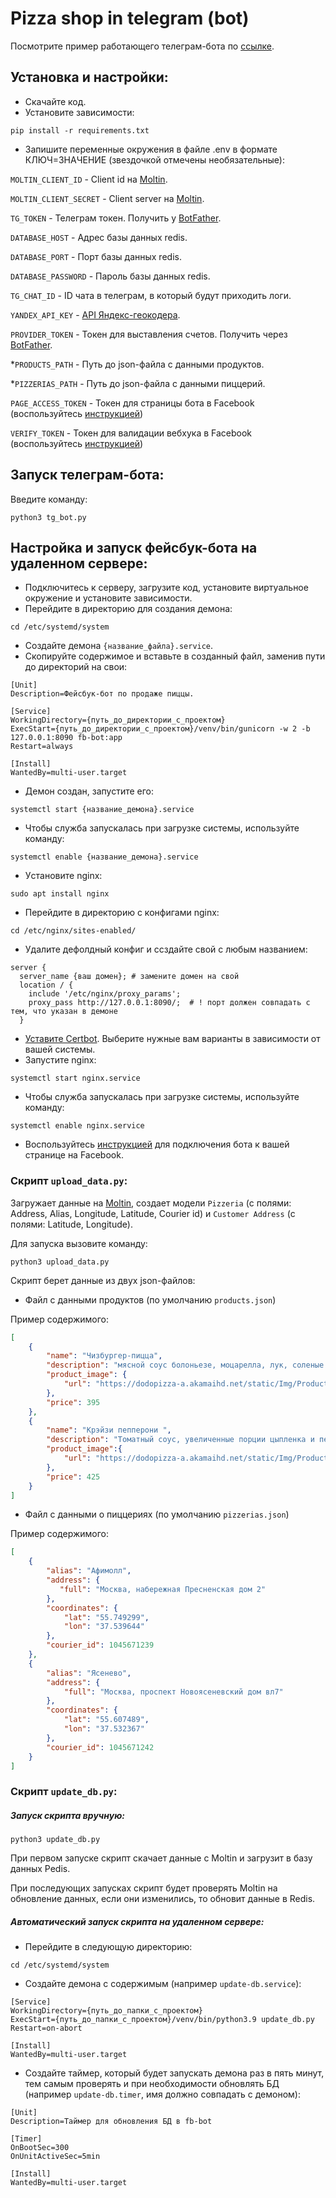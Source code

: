 # Pizza shop in telegram (bot)

Посмотрите пример работающего телеграм-бота по [ссылке](https://t.me/PizzaShop21Bot).
## Установка и настройки:
* Скачайте код.
* Установите зависимости:
```
pip install -r requirements.txt
```
* Запишите переменные окружения в файле .env в формате КЛЮЧ=ЗНАЧЕНИЕ (звездочкой отмечены необязательные):

`MOLTIN_CLIENT_ID` - Client id на [Moltin](https://euwest.cm.elasticpath.com/).

`MOLTIN_CLIENT_SECRET` - Client server на [Moltin](https://euwest.cm.elasticpath.com/).

`TG_TOKEN` - Телеграм токен. Получить у [BotFather](https://telegram.me/BotFather).

`DATABASE_HOST` - Адрес базы данных redis.

`DATABASE_PORT` - Порт базы данных redis.

`DATABASE_PASSWORD` - Пароль базы данных redis.

`TG_CHAT_ID` - ID чата в телеграм, в который будут приходить логи.

`YANDEX_API_KEY` - [API Яндекс-геокодера](https://developer.tech.yandex.ru/services/).

`PROVIDER_TOKEN` - Токен для выставления счетов. Получить через [BotFather](https://telegram.me/BotFather).

*`PRODUCTS_PATH` - Путь до json-файла с данными продуктов.

*`PIZZERIAS_PATH` - Путь до json-файла с данными пиццерий.

`PAGE_ACCESS_TOKEN` - Токен для страницы бота в Facebook (воспользуйтесь [инструкцией](https://dvmn.org/encyclopedia/api-docs/how-to-get-facebook-api/))

`VERIFY_TOKEN` - Токен для валидации вебхука в Facebook (воспользуйтесь [инструкцией](https://dvmn.org/encyclopedia/api-docs/how-to-get-facebook-api/))

## Запуск телеграм-бота:
Введите команду:
```commandline
python3 tg_bot.py
```

## Настройка и запуск фейсбук-бота на удаленном сервере:
* Подключитесь к серверу, загрузите код, установите виртуальное окружение и установите зависимости.
* Перейдите в директорию для создания демона:
```commandline
cd /etc/systemd/system
```
* Создайте демона `{название_файла}.service`.
* Скопируйте содержимое и вставьте в созданный файл, заменив пути до директорий на свои:
```
[Unit]
Description=Фейсбук-бот по продаже пиццы.

[Service]
WorkingDirectory={путь_до_директории_с_проектом}
ExecStart={путь_до_директории_с_проектом}/venv/bin/gunicorn -w 2 -b 127.0.0.1:8090 fb-bot:app
Restart=always

[Install]
WantedBy=multi-user.target

```
* Демон создан, запустите его:
```commandline
systemctl start {название_демона}.service
```
* Чтобы служба запускалась при загрузке системы, используйте команду:
```commandline
systemctl enable {название_демона}.service
```
* Уcтановите nginx:
```commandline
sudo apt install nginx
```
* Перейдите в директорию с конфигами nginx:
```commandline
cd /etc/nginx/sites-enabled/
```
* Удалите дефолдный конфиг и ссздайте свой с любым названием:
```
server {
  server_name {ваш домен}; # замените домен на свой
  location / {
    include '/etc/nginx/proxy_params';
    proxy_pass http://127.0.0.1:8090/;  # ! порт должен совпадать с тем, что указан в демоне
  }
```
* [Уставите Certbot](https://certbot.eff.org/lets-encrypt/). Выберите нужные вам варианты в зависимости от вашей системы.
* Запустите nginx:
```commandline
systemctl start nginx.service
```
* Чтобы служба запускалась при загрузке системы, используйте команду:
```commandline
systemctl enable nginx.service
```
* Воспользуйтесь [инструкцией](https://dvmn.org/encyclopedia/api-docs/how-to-get-facebook-api/) для подключения бота к вашей странице на Facebook.
### Скрипт `upload_data.py`:
Загружает данные на [Moltin](https://euwest.cm.elasticpath.com/),
создает модели `Pizzeria` (с полями: Address, Alias, Longitude, Latitude, Courier id)
и `Customer Address` (с полями: Latitude, Longitude).

Для запуска вызовите команду:
```commandline
python3 upload_data.py
```
Скрипт берет данные из двух json-файлов:

* Файл с данными продуктов (по умолчанию `products.json`)

Пример содержимого:
```json
[
    {
        "name": "Чизбургер-пицца",
        "description": "мясной соус болоньезе, моцарелла, лук, соленые огурчики, томаты, соус бургер",
        "product_image": {
            "url": "https://dodopizza-a.akamaihd.net/static/Img/Products/Pizza/ru-RU/1626f452-b56a-46a7-ba6e-c2c2c9707466.jpg"
        },
        "price": 395
    },
    {
        "name": "Крэйзи пепперони ",
        "description": "Томатный соус, увеличенные порции цыпленка и пепперони, моцарелла, кисло-сладкий соус",
        "product_image":{
            "url": "https://dodopizza-a.akamaihd.net/static/Img/Products/Pizza/ru-RU/7aa1638e-1bee-4162-a2df-6bbaf683a486.jpg"
        },
        "price": 425
    }
]
```
* Файл с данными о пиццериях (по умолчанию `pizzerias.json`)

Пример содержимого:
```json
[
    {
        "alias": "Афимолл",
        "address": {
           "full": "Москва, набережная Пресненская дом 2"
        },
        "coordinates": {
            "lat": "55.749299",
            "lon": "37.539644"
        },
        "courier_id": 1045671239
    },
    {
        "alias": "Ясенево",
        "address": {
            "full": "Москва, проспект Новоясеневский дом вл7"
        },
        "coordinates": {
            "lat": "55.607489",
            "lon": "37.532367"
        },
        "courier_id": 1045671242
    }
]
```
### Скрипт `update_db.py`:
##### Запуск скрипта вручную:
```commandline
python3 update_db.py
```
При первом запуске скрипт скачает данные с Moltin и загрузит в базу данных Pedis.

При последующих запусках скрипт будет проверять Moltin на обновление данных, если они изменились, то обновит данные в Redis.
##### Автоматический запуск скрипта на удаленном сервере:
* Перейдите в следующую директорию:
```commandline
cd /etc/systemd/system
```
* Создайте демона с содержимым (например `update-db.service`):
```
[Service]
WorkingDirectory={путь_до_папки_с_проектом}
ExecStart={путь_до_папки_с_проектом}/venv/bin/python3.9 update_db.py
Restart=on-abort

[Install]
WantedBy=multi-user.target
```
* Создайте таймер, который будет запускать демона раз в пять минут,
тем самым проверять и при необходимости обновлять БД (например `update-db.timer`, имя должно совпадать с демоном):
```
[Unit]
Description=Таймер для обновления БД в fb-bot

[Timer]
OnBootSec=300
OnUnitActiveSec=5min

[Install]
WantedBy=multi-user.target
```